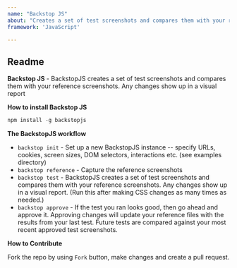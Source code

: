 ```yaml
---
name: "Backstop JS"
about: "Creates a set of test screenshots and compares them with your reference screenshots \U0001F914."
framework: 'JavaScript'

---
```


## Readme

**Backstop JS** - 
BackstopJS creates a set of test screenshots and compares them with your reference screenshots. Any changes show up in a visual report

**How to install Backstop JS**
```js
npm install -g backstopjs
```

**The BackstopJS workflow**
- `backstop init` -  Set up a new BackstopJS instance -- specify URLs, cookies, screen sizes, DOM selectors, interactions etc. (see examples directory)
- `backstop reference` - Capture the reference screenshots
- `backstop test` - BackstopJS creates a set of test screenshots and compares them with your reference screenshots. Any changes show up in a visual report. (Run this after making CSS changes as many times as needed.)
- `backstop approve` - If the test you ran looks good, then go ahead and approve it. Approving changes will update your reference files with the results from your last test. Future tests are compared against your most recent approved test screenshots.


**How to Contribute**

Fork the repo by using `Fork` button, make changes and create a pull request.



